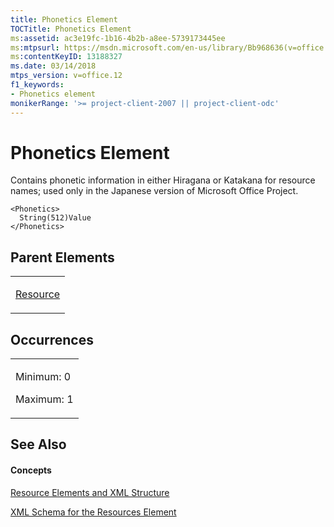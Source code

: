 ```yaml
---
title: Phonetics Element
TOCTitle: Phonetics Element
ms:assetid: ac3e19fc-1b16-4b2b-a8ee-5739173445ee
ms:mtpsurl: https://msdn.microsoft.com/en-us/library/Bb968636(v=office.12)
ms:contentKeyID: 13188327
ms.date: 03/14/2018
mtps_version: v=office.12
f1_keywords:
- Phonetics element
monikerRange: '>= project-client-2007 || project-client-odc'
---
```


# Phonetics Element




Contains phonetic information in either Hiragana or Katakana for resource names; used only in the Japanese version of Microsoft Office Project.

    <Phonetics>
      String(512)Value
    </Phonetics>

## Parent Elements

<table>
<colgroup>
<col style="width: 100%" />
</colgroup>
<tbody>
<tr class="odd">
<td><p><a href="resource-element.md">Resource</a></p></td>
</tr>
</tbody>
</table>

## Occurrences

<table>
<colgroup>
<col style="width: 100%" />
</colgroup>
<tbody>
<tr class="odd">
<td><p>Minimum: 0</p>
<p>Maximum: 1</p></td>
</tr>
</tbody>
</table>

## See Also

#### Concepts

[Resource Elements and XML Structure](resource-elements-and-xml-structure.md)

[XML Schema for the Resources Element](xml-schema-for-the-resources-element.md)

